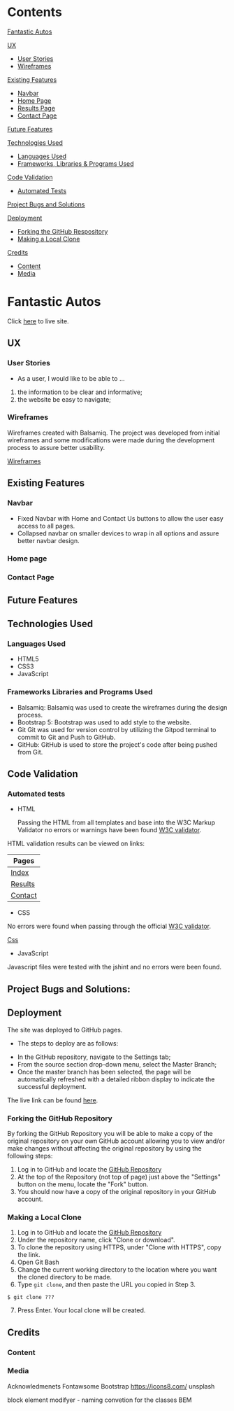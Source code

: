 # Contents
[Fantastic Autos](#fantastic-autos)

[UX](#ux)
+ [User Stories](#user-stories)
+ [Wireframes](#wireframes)

[Existing Features](#existing-features)
+ [Navbar](#navbar)
+ [Home Page](#home-page)
+ [Results Page](#results-page)
+ [Contact Page](#contact-page)

[Future Features](#future-features)

[Technologies Used](#technologies-used)
+ [Languages Used](#languages-used)
+ [Frameworks, Libraries & Programs Used](#frameworks-libraries-and-programs-used)

[Code Validation](#code-validation)
+ [Automated Tests](#automated-tests)

[Project Bugs and Solutions](#project-bugs-and-solutions)

[Deployment](#deployment)
+ [Forking the GitHub Respository](#forking-the-github-repository)
+ [Making a Local Clone](#making-a-local-clone)


[Credits](#credits)
+ [Content](#content)
+ [Media](#media)

# Fantastic Autos


Click [here](???) to live site.  

## UX

### User Stories

+ As a user, I would like to be able to …



1.  the information to be clear and informative;
2.  the website be easy to navigate;


### Wireframes 

Wireframes created with Balsamiq. The project was developed from initial wireframes and some modifications were made during the development process to assure better usability. 

[Wireframes](???)

## Existing Features 

### Navbar 

+ Fixed Navbar with Home and Contact Us buttons to allow the user easy access to all pages. 
+ Collapsed navbar on smaller devices to wrap in all options and assure better navbar design.

### Home page 



### Contact Page



## Future Features 



## Technologies Used

### Languages Used

   + HTML5
   + CSS3
   + JavaScript

 ### Frameworks Libraries and Programs Used

+ Balsamiq:
    Balsamiq was used to create the wireframes during the design process.
+ Bootstrap 5:
    Bootstrap was used to add style to the website.
+ Git
    Git was used for version control by utilizing the Gitpod terminal to commit to Git and Push to GitHub.
+ GitHub:
    GitHub is used to store the project's code after being pushed from Git.


## Code Validation

### Automated tests

+ HTML

  Passing the HTML from all templates and base into the W3C Markup Validator no errors or warnings have been found [W3C validator](https://validator.w3.org/).

HTML validation results can be viewed on links:

| Pages  |  
| ------------------- | 
|  [Index](???) |  
|  [Results](???)|
|  [Contact](???) |

+ CSS

No errors were found when passing through the official [W3C validator](https://jigsaw.w3.org/css-validator/). 
        
[Css](static/assets/readme/validation/css-validation.png)
+ JavaScript

Javascript files were tested with the jshint and no errors were been found. 

## Project Bugs and Solutions:


## Deployment

 The site was deployed to GitHub pages. 
 
 * The steps to deploy are as follows: 

  - In the GitHub repository, navigate to the Settings tab; 
  - From the source section drop-down menu, select the Master Branch;
  - Once the master branch has been selected, the page will be automatically refreshed with a detailed ribbon display to indicate the successful deployment. 

The live link can be found [here](???).

### Forking the GitHub Repository

By forking the GitHub Repository you will be able to make a copy of the original repository on your own GitHub account allowing you to view and/or make changes without affecting the original repository by using the following steps:

1. Log in to GitHub and locate the [GitHub Repository](???)
2. At the top of the Repository (not top of page) just above the "Settings" button on the menu, locate the "Fork" button.
3. You should now have a copy of the original repository in your GitHub account.

### Making a Local Clone

1. Log in to GitHub and locate the [GitHub Repository](???)
2. Under the repository name, click "Clone or download".
3. To clone the repository using HTTPS, under "Clone with HTTPS", copy the link.
4. Open Git Bash
5. Change the current working directory to the location where you want the cloned directory to be made.
6. Type `git clone`, and then paste the URL you copied in Step 3.

```
$ git clone ???
```

7. Press Enter. Your local clone will be created.




## Credits 
 
### Content


### Media








Acknowledmenets
Fontawsome
Bootstrap
https://icons8.com/
unsplash

block element modifyer - naming convetion for the classes BEM